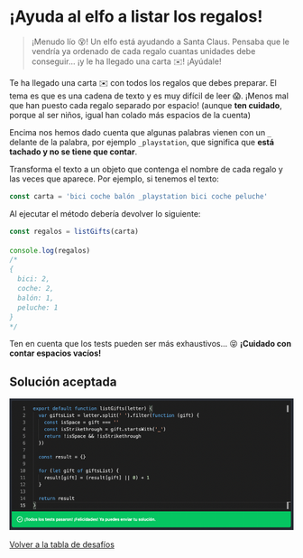 # ¡Ayuda al elfo a listar los regalos!

> ¡Menudo lío 😵! Un elfo está ayudando a Santa Claus. Pensaba que le vendría ya ordenado de cada regalo cuantas unidades debe conseguir... ¡y le ha llegado una carta ✉️! ¡Ayúdale!

Te ha llegado una carta ✉️ con todos los regalos que debes preparar. El tema es que es una cadena de texto y es muy difícil de leer 😱. ¡Menos mal que han puesto cada regalo separado por espacio! (aunque **ten cuidado**, porque al ser niños, igual han colado más espacios de la cuenta)

Encima nos hemos dado cuenta que algunas palabras vienen con un `_` delante de la palabra, por ejemplo `_playstation`, que significa que **está tachado y no se tiene que contar**.

Transforma el texto a un objeto que contenga el nombre de cada regalo y las veces que aparece. Por ejemplo, si tenemos el texto:

```javascript
const carta = 'bici coche balón _playstation bici coche peluche'
```

Al ejecutar el método debería devolver lo siguiente:

```javascript
const regalos = listGifts(carta)

console.log(regalos)
/*
{
  bici: 2,
  coche: 2,
  balón: 1,
  peluche: 1
}
*/
```

Ten en cuenta que los tests pueden ser más exhaustivos... 😝 **¡Cuidado con contar espacios vacíos!**

## Solución aceptada

![Solución aceptada](./solution.png)

[Volver a la tabla de desafíos](/README.md)
